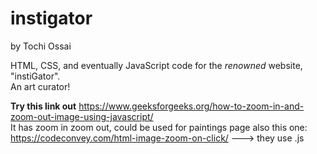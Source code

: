 # instigator
by Tochi Ossai

HTML, CSS, and eventually JavaScript code for the <i>renowned</i> website, "instiGator".
<br>An art curator!

<b>Try this link out</b> 
  https://www.geeksforgeeks.org/how-to-zoom-in-and-zoom-out-image-using-javascript/
<br>It has zoom in zoom out, could be used for paintings page
also this one: https://codeconvey.com/html-image-zoom-on-click/
---> they use .js


